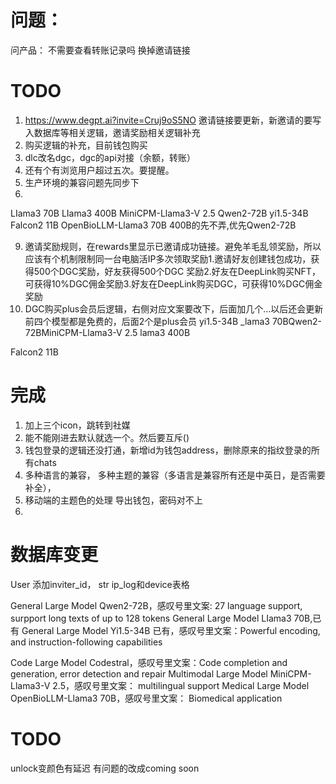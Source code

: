 
# 问题：
问产品： 不需要查看转账记录吗
换掉邀请链接


# TODO
1. https://www.degpt.ai?invite=Cruj9oS5NO 邀请链接要更新，新邀请的要写入数据库等相关逻辑，邀请奖励相关逻辑补充
2. 购买逻辑的补充，目前钱包购买
4. dlc改名dgc，dgc的api对接（余额，转账）
5. 还有个有浏览用户超过五次。要提醒。
6. 生产环境的兼容问题先同步下
8. 

  LIama3 70B
LIama3 400B
MiniCPM-Llama3-V 2.5
Qwen2-72B
yi1.5-34B
Falcon2 11B   OpenBioLLM-Llama3 70B
400B的先不弄,优先Qwen2-72B

9. 邀请奖励规则，在rewards里显示已邀请成功链接。避免羊毛乱领奖励，所以应该有个机制限制同一台电脑活IP多次领取奖励1.邀请好友创建钱包成功，获得500个DGC奖励，好友获得500个DGC
奖励2.好友在DeepLink购买NFT，可获得10%DGC佣金奖励3.好友在DeepLink购买DGC，可获得10%DGC佣金奖励
10. DGC购买plus会员后逻辑，右侧对应文案要改下，后面加几个…以后还会更新前四个模型都是免费的，后面2个是plus会员
yi1.5-34B
_lama3 70BQwen2-72BMiniCPM-Llama3-V 2.5
lama3 400B

Falcon2 11B
   



# 完成
1. 加上三个icon，跳转到社媒
2. 能不能刚进去默认就选一个。然后要互斥()
3. 钱包登录的逻辑还没打通，新增id为钱包address，删除原来的指纹登录的所有chats
3. 多种语言的兼容， 多种主题的兼容（多语言是兼容所有还是中英日，是否需要补全），
4. 移动端的主题色的处理
导出钱包，密码对不上
5. 


   


# 数据库变更
User 添加inviter_id， str
ip_log和device表格



General Large Model Qwen2-72B，感叹号里文案: 27 language support, surpport long texts of up to 128 tokens
General Large Model  LIama3 70B,已有
General Large Model  Yi1.5-34B 已有，感叹号里文案：Powerful encoding, and instruction-following capabilities

Code Large Model  Codestral，感叹号里文案：Code completion and generation, error detection and repair
Multimodal  Large Model MiniCPM-Llama3-V 2.5，感叹号里文案： multilingual support
Medical Large Model  OpenBioLLM-Llama3 70B，感叹号里文案： Biomedical application



# TODO

unlock变颜色有延迟
有问题的改成coming soon




